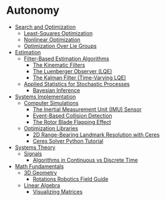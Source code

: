 # Autonomy

- [Search and Optimization](./Search_and_Optimization/Search_and_Optimization.md)
  - [Least-Squares Optimization](./Search_and_Optimization/Least-Squares_Optimization.md)
  - [Nonlinear Optimization](./Search_and_Optimization/Nonlinear_Optimization.md)
  - [Optimization Over Lie Groups](./Search_and_Optimization/Optimization_Over_Lie_Groups.md)
- [Estimation](./Estimation/Estimation.md)
  - [Filter-Based Estimation Algorithms](./Estimation/Filter-Based_Estimation_Algorithms/Filter-Based_Estimation_Algorithms.md)
    - [The Kinematic Filters](./Estimation/Filter-Based_Estimation_Algorithms/The_Kinematic_Filters.md)
    - [The Luenberger Observer (LQE)](./Estimation/Filter-Based_Estimation_Algorithms/The_Luenberger_Observer_(LQE).md)
    - [The Kalman Filter (Time-Varying LQE)](./Estimation/Filter-Based_Estimation_Algorithms/The_Kalman_Filter_(Time-Varying_LQE).md)
  - [Applied Statistics for Stochastic Processes](./Estimation/Applied_Statistics_for_Stochastic_Processes/Applied_Statistics_for_Stochastic_Processes.md)
    - [Bayesian Inference](./Estimation/Applied_Statistics_for_Stochastic_Processes/Bayesian_Inference.md)
- [Systems Implementation](./Systems_Implementation/Systems_Implementation.md)
  - [Computer Simulations](./Systems_Implementation/Computer_Simulations/Computer_Simulations.md)
    - [The Inertial Measurement Unit (IMU) Sensor](./Systems_Implementation/Computer_Simulations/The_Inertial_Measurement_Unit_(IMU)_Sensor.md)
    - [Event-Based Collision Detection](./Systems_Implementation/Computer_Simulations/Event-Based_Collision_Detection.md)
    - [The Rotor Blade Flapping Effect](./Systems_Implementation/Computer_Simulations/The_Rotor_Blade_Flapping_Effect.md)
  - [Optimization Libraries](./Systems_Implementation/Optimization_Libraries/Optimization_Libraries.md)
    - [2D Range-Bearing Landmark Resolution with Ceres](./Systems_Implementation/Optimization_Libraries/2D_Range-Bearing_Landmark_Resolution_with_Ceres.md)
    - [Ceres Solver Python Tutorial](./Systems_Implementation/Optimization_Libraries/Ceres_Solver_Python_Tutorial.md)
- [Systems Theory](./Systems_Theory/Systems_Theory.md)
  - [Signals](./Systems_Theory/Signals/Signals.md)
    - [Algorithms in Continuous vs Discrete Time](./Systems_Theory/Signals/Algorithms_in_Continuous_vs_Discrete_Time.md)
- [Math Fundamentals](./Math_Fundamentals/Math_Fundamentals.md)
  - [3D Geometry](./Math_Fundamentals/3D_Geometry/3D_Geometry.md)
    - [Rotations Robotics Field Guide](./Math_Fundamentals/3D_Geometry/Rotations_Robotics_Field_Guide.md)
  - [Linear Algebra](./Math_Fundamentals/Linear_Algebra/Linear_Algebra.md)
    - [Visualizing Matrices](./Math_Fundamentals/Linear_Algebra/Visualizing_Matrices.md)
